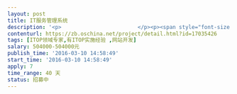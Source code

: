 ```yaml
---                
layout: post       
title: IT服务管理系统           
description: '<p>                        </p><p><span style="font-size: 10pt;">实施ITSM项目，完成事件管理、服务请求管理、问题管理、变更管理、任务管理等功能。</span></p><p><span style="font-size: 10pt;">&nbsp;</span></p><p><span style="font-size: 10pt;">【业务需求】</span></p><p><span style="font-size: 10pt;">完成公司事件管理、服务请求管理、问题管理、变更管理、任务管理业务流程梳理与设计；</span></p><p><span style="font-size: 10pt;">建立一个可配置的ITSM服务平</span></p><p><span style="font-size: 10pt;">配置完成完成事件管理、服务请求管理、问题管理、变更管理、任务管理流程；</span></p><p><span style="font-size: 10pt;">部署系统，需要支持横向扩展；</span></p><p><span style="font-size: 10pt;">实现20个报表；</span></p><p><span style="font-size: 10pt;">要求支持300并发。</span></p><p><span style="font-size: 10pt;">（要求有成熟产品搭建，至少有两个百万级项目案例）</span></p><p><span style="font-size: 10pt;"><br></span></p><p><span style="font-size: 10pt;">【人员要求】</span></p><p><span style="font-size: 10pt;">需要有认证的ITOP专家</span></p><p><span style="font-size: 10pt;"><br></span></p><p><span style="font-size: 10pt;">【交付要求】</span></p><p><span style="font-size: 10pt;">一次性付款</span></p><p><span style="font-size: 10pt;">&nbsp;</span></p><h4><br></h4><p>                    </p>'     
contenturl: https://zb.oschina.net/project/detail.html?id=17035426      
tags: [ITOP领域专家,有ITOP实施经验 ,网站开发]            
salary: 504000-504000元          
publish_time: '2016-03-10 14:58:49'         
start_time: '2016-03-10 14:58:49'           
apply: 7                   
time_range: 40 天              
status: 招募中                  
---                 
```

